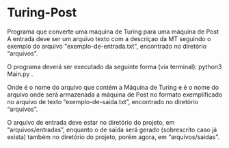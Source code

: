 ﻿# Turing-Post
Programa que converte uma máquina de Turing para uma máquina de Post
A entrada deve ser um arquivo texto com a descriçao da MT seguindo o exemplo do arquivo "exemplo-de-entrada.txt", encontrado no diretório “arquivos”.

O programa deverá ser executado da seguinte forma (via terminal):
python3 Main.py <arquivo-de-entrada> <arquivo-de-saida>.

Onde <arquivo-de-entrada> é o nome do arquivo que contém a Máquina de Turing e <arquivo-de-saida> é o nome do arquivo onde será armazenada a máquina de Post no formato exemplificado no arquivo de texto “exemplo-de-saida.txt”, encontrado no diretório “arquivos”.

O arquivo de entrada deve estar no diretório do projeto, em “arquivos/entradas”, enquanto o de saída será gerado (sobrescrito caso já exista) também no diretório do projeto, porém agora, em “arquivos/saidas”.
